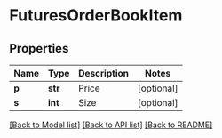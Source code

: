 # FuturesOrderBookItem

## Properties
Name | Type | Description | Notes
------------ | ------------- | ------------- | -------------
**p** | **str** | Price | [optional] 
**s** | **int** | Size | [optional] 

[[Back to Model list]](../README.md#documentation-for-models) [[Back to API list]](../README.md#documentation-for-api-endpoints) [[Back to README]](../README.md)


